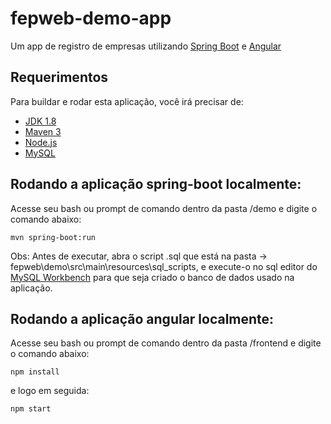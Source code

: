 # fepweb-demo-app

Um app de registro de empresas utilizando [Spring Boot](https://spring.io/quickstart) e [Angular](https://angular.io/)

## Requerimentos

Para buildar e rodar esta aplicação, você irá precisar de:

- [JDK 1.8](http://www.oracle.com/technetwork/java/javase/downloads/jdk8-downloads-2133151.html)
- [Maven 3](https://maven.apache.org)
- [Node.js](https://nodejs.org/en/)
- [MySQL](https://www.mysql.com/downloads/)

## Rodando a aplicação spring-boot localmente:

Acesse seu bash ou prompt de comando dentro da pasta /demo e digite o comando abaixo:

```shell
mvn spring-boot:run
```

Obs: Antes de executar, abra o script .sql que está na pasta -> fepweb\demo\src\main\resources\sql_scripts, e execute-o no sql editor do [MySQL Workbench](https://www.mysql.com/products/workbench/) para que seja criado o banco de dados usado na aplicação.

## Rodando a aplicação angular localmente:

Acesse seu bash ou prompt de comando dentro da pasta /frontend e digite o comando abaixo:

```shell
npm install
```
e logo em seguida:

```shell
npm start
```



